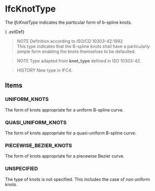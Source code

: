 # IfcKnotType

The _IfcKnotType_ indicates the particular form of b-spline knots.

{ .extDef}
> NOTE  Definition according to ISO/CD 10303-42:1992  
> This type indicates that the B-spline knots shall have a particularly simple form enabling the knots themselves to be defaulted.

> NOTE  Type adapted from **knot_type** defined in ISO 10303-42.

> HISTORY  New type in IFC4.

## Items

### UNIFORM_KNOTS
The form of knots appropriate for a uniform B-spline curve.

### QUASI_UNIFORM_KNOTS
The form of knots appropriate for a quasi-uniform B-spline curve.

### PIECEWISE_BEZIER_KNOTS
The form of knots appropriate for a piecewise Bezier curve.

### UNSPECIFIED
The type of knots is not specified. This includes the case of non uniform knots.
